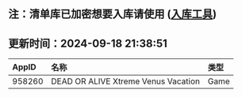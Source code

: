 ## 注：清单库已加密想要入库请使用 ([入库工具](https://github.com/BlankTMing/ManifestAutoUpdate/releases))

## 更新时间：2024-09-18 21:38:51
| AppID | 名称 | 类型  |
| :-------------------- | :----------------------------- | :----------- |
| 958260 | DEAD OR ALIVE Xtreme Venus Vacation| Game |
